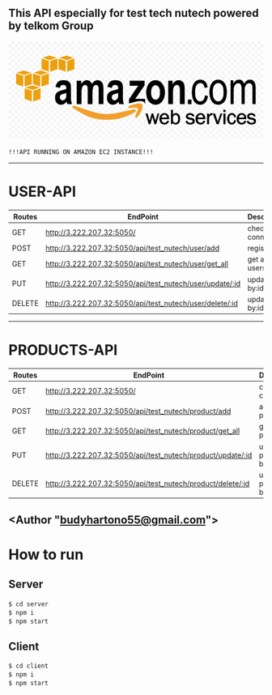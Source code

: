 ## This API especially for test tech nutech powered by telkom Group

![Amazon Web Services, Inc.](/server/public/images/amazon.png)

```
!!!API RUNNING ON AMAZON EC2 INSTANCE!!!
```

---

# USER-API

| Routes | EndPoint                                                 | Description          |
| ------ | -------------------------------------------------------- | -------------------- |
| GET    | http://3.222.207.32:5050/                                | check API connection |
| POST   | http://3.222.207.32:5050/api/test_nutech/user/add        | register             |
| GET    | http://3.222.207.32:5050/api/test_nutech/user/get_all    | get all users        |
| PUT    | http://3.222.207.32:5050/api/test_nutech/user/update/:id | update user by:id    |
| DELETE | http://3.222.207.32:5050/api/test_nutech/user/delete/:id | update user by:id    |

---

# PRODUCTS-API

| Routes | EndPoint                                                    | Description          |
| ------ | ----------------------------------------------------------- | -------------------- |
| GET    | http://3.222.207.32:5050/                                   | check API connection |
| POST   | http://3.222.207.32:5050/api/test_nutech/product/add        | add product          |
| GET    | http://3.222.207.32:5050/api/test_nutech/product/get_all    | get all products     |
| PUT    | http://3.222.207.32:5050/api/test_nutech/product/update/:id | update product by:id |
| DELETE | http://3.222.207.32:5050/api/test_nutech/product/delete/:id | update product by:id |

## <Author "budyhartono55@gmail.com">

# How to run

## Server

```bash
$ cd server
$ npm i
$ npm start
```

## Client

```bash
$ cd client
$ npm i
$ npm start
```
